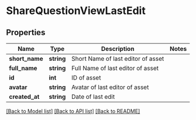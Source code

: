 # ShareQuestionViewLastEdit

## Properties
Name | Type | Description | Notes
------------ | ------------- | ------------- | -------------
**short_name** | **string** | Short Name of last editor of asset | 
**full_name** | **string** | Full Name of last editor of asset | 
**id** | **int** | ID of asset | 
**avatar** | **string** | Avatar of last editor of asset | 
**created_at** | **string** | Date of last edit | 

[[Back to Model list]](../README.md#documentation-for-models) [[Back to API list]](../README.md#documentation-for-api-endpoints) [[Back to README]](../README.md)


